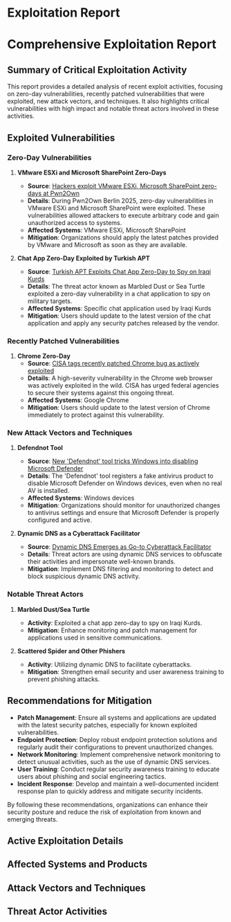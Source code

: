 # Exploitation Report

# Comprehensive Exploitation Report

## Summary of Critical Exploitation Activity

This report provides a detailed analysis of recent exploit activities, focusing on zero-day vulnerabilities, recently patched vulnerabilities that were exploited, new attack vectors, and techniques. It also highlights critical vulnerabilities with high impact and notable threat actors involved in these activities.

## Exploited Vulnerabilities

### Zero-Day Vulnerabilities

1. **VMware ESXi and Microsoft SharePoint Zero-Days**
   - **Source**: [Hackers exploit VMware ESXi, Microsoft SharePoint zero-days at Pwn2Own](https://www.bleepingcomputer.com/news/security/hackers-exploit-vmware-esxi-microsoft-sharepoint-zero-days-at-pwn2own/)
   - **Details**: During Pwn2Own Berlin 2025, zero-day vulnerabilities in VMware ESXi and Microsoft SharePoint were exploited. These vulnerabilities allowed attackers to execute arbitrary code and gain unauthorized access to systems.
   - **Affected Systems**: VMware ESXi, Microsoft SharePoint
   - **Mitigation**: Organizations should apply the latest patches provided by VMware and Microsoft as soon as they are available.

2. **Chat App Zero-Day Exploited by Turkish APT**
   - **Source**: [Turkish APT Exploits Chat App Zero-Day to Spy on Iraqi Kurds](https://www.darkreading.com/cyberattacks-data-breaches/turkish-apt-exploits-chat-app-zero-day-spy-iraqi-kurds)
   - **Details**: The threat actor known as Marbled Dust or Sea Turtle exploited a zero-day vulnerability in a chat application to spy on military targets.
   - **Affected Systems**: Specific chat application used by Iraqi Kurds
   - **Mitigation**: Users should update to the latest version of the chat application and apply any security patches released by the vendor.

### Recently Patched Vulnerabilities

1. **Chrome Zero-Day**
   - **Source**: [CISA tags recently patched Chrome bug as actively exploited](https://www.bleepingcomputer.com/news/security/cisa-tags-recently-patched-chrome-bug-as-actively-exploited-zero-day/)
   - **Details**: A high-severity vulnerability in the Chrome web browser was actively exploited in the wild. CISA has urged federal agencies to secure their systems against this ongoing threat.
   - **Affected Systems**: Google Chrome
   - **Mitigation**: Users should update to the latest version of Chrome immediately to protect against this vulnerability.

### New Attack Vectors and Techniques

1. **Defendnot Tool**
   - **Source**: [New 'Defendnot' tool tricks Windows into disabling Microsoft Defender](https://www.bleepingcomputer.com/news/microsoft/new-defendnot-tool-tricks-windows-into-disabling-microsoft-defender/)
   - **Details**: The 'Defendnot' tool registers a fake antivirus product to disable Microsoft Defender on Windows devices, even when no real AV is installed.
   - **Affected Systems**: Windows devices
   - **Mitigation**: Organizations should monitor for unauthorized changes to antivirus settings and ensure that Microsoft Defender is properly configured and active.

2. **Dynamic DNS as a Cyberattack Facilitator**
   - **Source**: [Dynamic DNS Emerges as Go-to Cyberattack Facilitator](https://www.darkreading.com/threat-intelligence/dynamic-dns-cyberattack-facilitator)
   - **Details**: Threat actors are using dynamic DNS services to obfuscate their activities and impersonate well-known brands.
   - **Mitigation**: Implement DNS filtering and monitoring to detect and block suspicious dynamic DNS activity.

### Notable Threat Actors

1. **Marbled Dust/Sea Turtle**
   - **Activity**: Exploited a chat app zero-day to spy on Iraqi Kurds.
   - **Mitigation**: Enhance monitoring and patch management for applications used in sensitive communications.

2. **Scattered Spider and Other Phishers**
   - **Activity**: Utilizing dynamic DNS to facilitate cyberattacks.
   - **Mitigation**: Strengthen email security and user awareness training to prevent phishing attacks.

## Recommendations for Mitigation

- **Patch Management**: Ensure all systems and applications are updated with the latest security patches, especially for known exploited vulnerabilities.
- **Endpoint Protection**: Deploy robust endpoint protection solutions and regularly audit their configurations to prevent unauthorized changes.
- **Network Monitoring**: Implement comprehensive network monitoring to detect unusual activities, such as the use of dynamic DNS services.
- **User Training**: Conduct regular security awareness training to educate users about phishing and social engineering tactics.
- **Incident Response**: Develop and maintain a well-documented incident response plan to quickly address and mitigate security incidents.

By following these recommendations, organizations can enhance their security posture and reduce the risk of exploitation from known and emerging threats.

## Active Exploitation Details



## Affected Systems and Products



## Attack Vectors and Techniques



## Threat Actor Activities

 